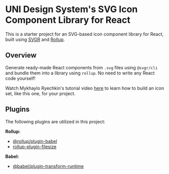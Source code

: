 # UNI Design System's SVG Icon Component Library for React

This is a starter project for an SVG-based icon component library for React, built using [SVGR](https://react-svgr.com/) and [Rollup](https://rollupjs.org/).

## Overview

Generate ready-made React components from `.svg` files using `@svgr/cli` and bundle them into a library using `rollup`. No need to write any React code yourself!

Watch Mykhaylo Ryechkin's tutorial video [here](https://youtu.be/v0ZLEy1SE-A) to learn how to build an icon set, like this one, for your project.

## Plugins

The following plugins are utilized in this project:

**Rollup:**
- [@rollup/plugin-babel](https://github.com/rollup/plugins/tree/master/packages/babel)
- [rollup-plugin-filesize](https://github.com/ritz078/rollup-plugin-filesize)

**Babel:**
- [@babel/plugin-transform-runtime](https://babeljs.io/docs/en/babel-plugin-transform-runtime)
